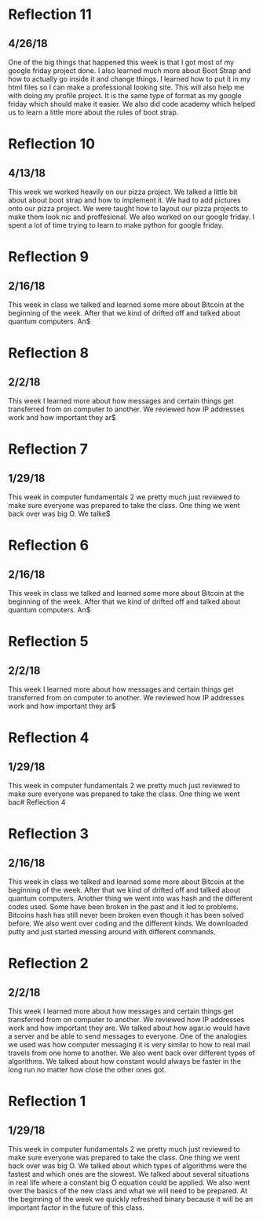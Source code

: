 # Reflection 11
## 4/26/18
One of the big things that happened this week is that I got most of my google friday project done. I also learned much more about Boot Strap and how to actually go inside it and change things. I learned how to put it in my html files so I can make a professional looking site. This will also help me with doing my profile project. It is the same type of format as my google friday which should make it easier. We also did code academy which helped us to learn a little more about the rules of boot strap.

# Reflection 10
## 4/13/18
This week we worked heavily on our pizza project. We talked a little bit about about boot strap and how to implement it. We had to add pictures onto our pizza project. We were taught how to layout our pizza projects to make them look nic and proffesional. We also worked on our google friday. I spent a lot of time trying to learn to make python for google friday.

# Reflection 9
## 2/16/18
This week in class we talked and learned some more about Bitcoin at the beginning of the week. After that we kind of drifted off and talked about quantum computers. An$

# Reflection 8
## 2/2/18
This week I learned more about how messages and certain things get transferred from on computer to another. We reviewed how IP addresses work and how important they ar$

# Reflection 7
## 1/29/18
This week in computer fundamentals 2 we pretty much just reviewed to make sure everyone was prepared to take the class. One thing we went back over was big O. We talke$

# Reflection 6
## 2/16/18
This week in class we talked and learned some more about Bitcoin at the beginning of the week. After that we kind of drifted off and talked about quantum computers. An$

# Reflection 5
## 2/2/18
This week I learned more about how messages and certain things get transferred from on computer to another. We reviewed how IP addresses work and how important they ar$

# Reflection 4
## 1/29/18
This week in computer fundamentals 2 we pretty much just reviewed to make sure everyone was prepared to take the class. One thing we went bac# Reflection 4

# Reflection 3
## 2/16/18
This week in class we talked and learned some more about Bitcoin at the beginning of the week. After that we kind of drifted off and talked about quantum computers. Another thing we went into was hash and the different codes used. Some have been broken in the past and it led to problems. Bitcoins hash has still never been broken even though it has been solved before. We also went over coding and the different kinds. We downloaded putty and just started messing around with different commands.

# Reflection 2
## 2/2/18
This week I learned more about how messages and certain things get transferred from on computer to another. We reviewed how IP addresses work and how important they are. We talked about how agar.io would have a server and be able to send messages to everyone. One of the analogies we used was how computer messaging it is very similar to how to real mail travels from one home to another. We also went back over different types of algorithms. We talked about how constant would always be faster in the long run no matter how close the other ones got.

# Reflection 1
## 1/29/18
This week in computer fundamentals 2 we pretty much just reviewed to make sure everyone was prepared to take the class. One thing we went back over was big O. We talked about which types of algorithms were the fastest and which ones are the slowest. We talked about several situations in real life where a constant big O equation could be applied. We also went over the basics of the new class and what we will need to be prepared. At the beginning of the week we quickly refreshed binary because it will be an important factor in the future of this class.

